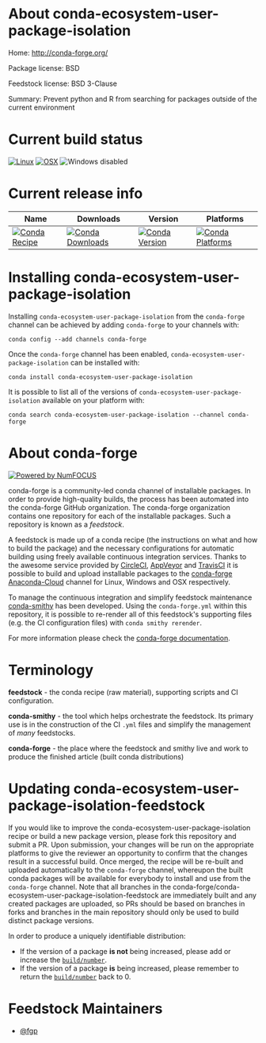 <!--
# -*- mode: jinja -*-
-->

About conda-ecosystem-user-package-isolation
============================================

Home: http://conda-forge.org/

Package license: BSD

Feedstock license: BSD 3-Clause

Summary: Prevent python and R from searching for packages outside of the current environment



Current build status
====================

[![Linux](https://img.shields.io/circleci/project/github/conda-forge/conda-ecosystem-user-package-isolation-feedstock/master.svg?label=Linux)](https://circleci.com/gh/conda-forge/conda-ecosystem-user-package-isolation-feedstock)
[![OSX](https://img.shields.io/travis/conda-forge/conda-ecosystem-user-package-isolation-feedstock/master.svg?label=macOS)](https://travis-ci.org/conda-forge/conda-ecosystem-user-package-isolation-feedstock)
![Windows disabled](https://img.shields.io/badge/Windows-disabled-lightgrey.svg)

Current release info
====================

| Name | Downloads | Version | Platforms |
| --- | --- | --- | --- |
| [![Conda Recipe](https://img.shields.io/badge/recipe-conda--ecosystem--user--package--isolation-green.svg)](https://anaconda.org/conda-forge/conda-ecosystem-user-package-isolation) | [![Conda Downloads](https://img.shields.io/conda/dn/conda-forge/conda-ecosystem-user-package-isolation.svg)](https://anaconda.org/conda-forge/conda-ecosystem-user-package-isolation) | [![Conda Version](https://img.shields.io/conda/vn/conda-forge/conda-ecosystem-user-package-isolation.svg)](https://anaconda.org/conda-forge/conda-ecosystem-user-package-isolation) | [![Conda Platforms](https://img.shields.io/conda/pn/conda-forge/conda-ecosystem-user-package-isolation.svg)](https://anaconda.org/conda-forge/conda-ecosystem-user-package-isolation) |

Installing conda-ecosystem-user-package-isolation
=================================================

Installing `conda-ecosystem-user-package-isolation` from the `conda-forge` channel can be achieved by adding `conda-forge` to your channels with:

```
conda config --add channels conda-forge
```

Once the `conda-forge` channel has been enabled, `conda-ecosystem-user-package-isolation` can be installed with:

```
conda install conda-ecosystem-user-package-isolation
```

It is possible to list all of the versions of `conda-ecosystem-user-package-isolation` available on your platform with:

```
conda search conda-ecosystem-user-package-isolation --channel conda-forge
```


About conda-forge
=================

[![Powered by NumFOCUS](https://img.shields.io/badge/powered%20by-NumFOCUS-orange.svg?style=flat&colorA=E1523D&colorB=007D8A)](http://numfocus.org)

conda-forge is a community-led conda channel of installable packages.
In order to provide high-quality builds, the process has been automated into the
conda-forge GitHub organization. The conda-forge organization contains one repository
for each of the installable packages. Such a repository is known as a *feedstock*.

A feedstock is made up of a conda recipe (the instructions on what and how to build
the package) and the necessary configurations for automatic building using freely
available continuous integration services. Thanks to the awesome service provided by
[CircleCI](https://circleci.com/), [AppVeyor](https://www.appveyor.com/)
and [TravisCI](https://travis-ci.org/) it is possible to build and upload installable
packages to the [conda-forge](https://anaconda.org/conda-forge)
[Anaconda-Cloud](https://anaconda.org/) channel for Linux, Windows and OSX respectively.

To manage the continuous integration and simplify feedstock maintenance
[conda-smithy](https://github.com/conda-forge/conda-smithy) has been developed.
Using the ``conda-forge.yml`` within this repository, it is possible to re-render all of
this feedstock's supporting files (e.g. the CI configuration files) with ``conda smithy rerender``.

For more information please check the [conda-forge documentation](https://conda-forge.org/docs/).

Terminology
===========

**feedstock** - the conda recipe (raw material), supporting scripts and CI configuration.

**conda-smithy** - the tool which helps orchestrate the feedstock.
                   Its primary use is in the construction of the CI ``.yml`` files
                   and simplify the management of *many* feedstocks.

**conda-forge** - the place where the feedstock and smithy live and work to
                  produce the finished article (built conda distributions)


Updating conda-ecosystem-user-package-isolation-feedstock
=========================================================

If you would like to improve the conda-ecosystem-user-package-isolation recipe or build a new
package version, please fork this repository and submit a PR. Upon submission,
your changes will be run on the appropriate platforms to give the reviewer an
opportunity to confirm that the changes result in a successful build. Once
merged, the recipe will be re-built and uploaded automatically to the
`conda-forge` channel, whereupon the built conda packages will be available for
everybody to install and use from the `conda-forge` channel.
Note that all branches in the conda-forge/conda-ecosystem-user-package-isolation-feedstock are
immediately built and any created packages are uploaded, so PRs should be based
on branches in forks and branches in the main repository should only be used to
build distinct package versions.

In order to produce a uniquely identifiable distribution:
 * If the version of a package **is not** being increased, please add or increase
   the [``build/number``](https://conda.io/docs/user-guide/tasks/build-packages/define-metadata.html#build-number-and-string).
 * If the version of a package **is** being increased, please remember to return
   the [``build/number``](https://conda.io/docs/user-guide/tasks/build-packages/define-metadata.html#build-number-and-string)
   back to 0.

Feedstock Maintainers
=====================

* [@fgp](https://github.com/fgp/)

